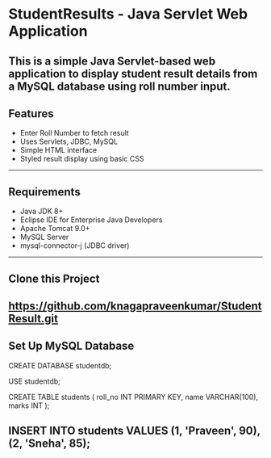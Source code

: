 #  StudentResults - Java Servlet Web Application
This is a simple Java Servlet-based web application to display student result details from a MySQL database using roll number input.
---
##  Features
- Enter Roll Number to fetch result
- Uses Servlets, JDBC, MySQL
- Simple HTML interface
- Styled result display using basic CSS
---
##  Requirements
- Java JDK 8+
- Eclipse IDE for Enterprise Java Developers
- Apache Tomcat 9.0+
- MySQL Server
- mysql-connector-j (JDBC driver)
---
##  Clone this Project
https://github.com/knagapraveenkumar/StudentResult.git
---
## Set Up MySQL Database
CREATE DATABASE studentdb;

USE studentdb;

CREATE TABLE students (
  roll_no INT PRIMARY KEY,
  name VARCHAR(100),
  marks INT
);

INSERT INTO students VALUES (1, 'Praveen', 90), (2, 'Sneha', 85);
---

